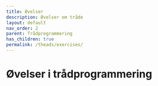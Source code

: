 ```yaml
---
title: Øvelser
description: Øvelser om tråde
layout: default
nav_order: 2
parent: Trådprogrammering
has_children: true
permalink: /theads/exercises/
---
```


# Øvelser i trådprogrammering

